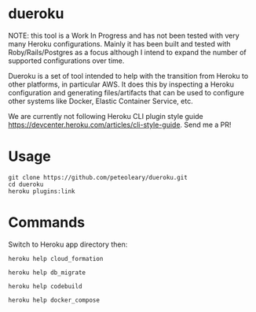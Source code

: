 dueroku
=======

NOTE: this tool is a Work In Progress and has not been tested with very many Heroku configurations. Mainly it has been built and tested with Roby/Rails/Postgres as a focus although I intend to expand the number of supported configurations over time.

Dueroku is a set of tool intended to help with the transition from Heroku to other platforms, in particular AWS. It does this by inspecting a Heroku configuration and generating files/artifacts that can be used to configure other systems like Docker, Elastic Container Service, etc.

We are currently not following Heroku CLI plugin style guide https://devcenter.heroku.com/articles/cli-style-guide. Send me a PR!

# Usage

```
git clone https://github.com/peteoleary/dueroku.git
cd dueroku
heroku plugins:link
```

# Commands

Switch to Heroku app directory then:

```
heroku help cloud_formation

heroku help db_migrate

heroku help codebuild

heroku help docker_compose
```
